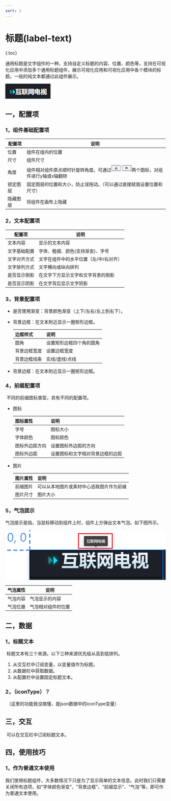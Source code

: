 ```yaml
---
sort: 1
---
```


# 标题(label-text)

{:toc}

​		通用标题是文字组件的一种，支持自定义标题的内容、位置、颜色等，支持在可视化应用中添加多个通用标题组件，展示可视化应用和可视化应用中各个模块的标题。一般的纯文本都通过此组件展示。

![03](.\images-label-text\03.png)

## 一，配置项

### 1，组件基础配置项

| 配置项   | 说明                                                         |
| -------- | ------------------------------------------------------------ |
| 位置     | 组件在组内的位置                                             |
| 尺寸     | 组件尺寸                                                     |
| 角度     | 组件相对组件原点顺时针旋转角度。可通过<img src=".\images-label-text\01.png" alt="01" style="zoom:65%;" />两个图标，对组件进行y轴或x轴翻转 |
| 锁定图层 | 固定图层的位置和大小，防止误拖动。（可以通过直接赋值设置位置和尺寸） |
| 隐藏图层 | 将组件在画布上隐藏                                           |

### 2，文本配置项

| 配置项       | 说明                                   |
| ------------ | -------------------------------------- |
| 文本内容     | 显示的文本内容                         |
| 文字基础配置 | 字体、粗细、颜色(支持渐变)、字号       |
| 文字对齐方式 | 文字在组件中的水平位置（左/中/右对齐） |
| 文字排列方式 | 文字横向或纵向排列                     |
| 是否显示倒影 | 在文字下方显示文字和文字背景的倒影     |
| 是否显示阴影 | 在文字背后显示文字阴影                 |

### 3，背景配置项

- 是否使用渐变：背景颜色渐变（上下/左右/左上到右下）。

- 背景边框：在文本附近显示一圈矩形边框。

  | 边框样式     | 说明                     |
  | ------------ | ------------------------ |
  | 圆角         | 设置矩形边框四个角的圆角 |
  | 背景边框宽度 | 设置边框宽度             |
  | 背景边框线条 | 实线/虚线/点线           |

- 背景边框：在文本附近显示一圈矩形边框。

### 4，前缀配置项

​		不同的前缀图标类型，具有不同的配置项。

- 图标

  | 图标属性       | 说明                             |
  | -------------- | -------------------------------- |
  | 字号           | 图标大小                         |
  | 字体颜色       | 图标颜色                         |
  | 图标外边距方向 | 设置图标外边距的方向             |
  | 图标外边距     | 设置图标和文字相对背景边框的边距 |
  
- 图片

  | 图片属性 | 说明                                     |
  | -------- | ---------------------------------------- |
  | 前缀图片 | 可以从本地图片或素材中心选取图片作为前缀 |
  | 图片尺寸 | 图片大小                                 |

### 5，气泡提示

​		气泡提示是指，当鼠标移动到组件上时，组件上方弹出文本气泡。如下图所示。

![02](./images-label-text/02.png)

| 气泡属性 | 说明               |
| -------- | ------------------ |
| 气泡内容 | 气泡显示的内容     |
| 气泡位置 | 气泡相对组件的位置 |

## 二，数据

### 1，标题文本

​		标题文本有三个来源。以下三种来源优先级从高到低排列。

1. 从交互栏中订阅变量，以变量值作为标题。
2. 从数据栏中获取数据。
3. 从配置栏中设置固定标题文本。

### 2，（iconType）？

​		（这里的功能我没搞懂，是json数据中的iconType变量）

## 三，交互

​		可以在交互栏中订阅标题文本。

## 四，使用技巧

### 1，作为普通文本使用

​		我们使用标题组件，大多数情况下只是为了显示简单的文本信息。此时我们只需要关闭所有选项，如“字体颜色渐变”、“背景边框”、“前缀显示”、“气泡”等，即可作为普通文本使用。